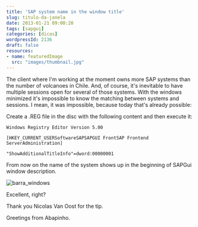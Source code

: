 ```yaml
---
title: 'SAP system name in the window title'
slug: titulo-da-janela
date: 2013-01-21 09:00:20
tags: [sapgui]
categories: [dicas]
wordpressId: 2136
draft: false
resources:
- name: featuredImage
  src: "images/thumbnail.jpg"
---
```

The client where I'm working at the moment owns more SAP systems than the number of volcanoes in Chile. And, of course, it's inevitable to have multiple sessions open for several of those systems. With the windows minimized it's impossible to know the matching between systems and sessions. I mean, it was impossible, because today that's already possible:

<!--more-->

Create a .REG file in the disc with the following content and then execute it:

    Windows Registry Editor Version 5.00

    [HKEY_CURRENT_USERSoftwareSAPSAPGUI FrontSAP Frontend ServerAdministration]

    "ShowAdditionalTitleInfo"=dword:00000001

From now on the name of the system shows up in the beginning of SAPGui window description.

![barra_windows][1]

Excellent, right?

Thank you Nicolas Van Oost for the tip.

Greetings from Abapinho.

   [1]: images/barra_windows.png
